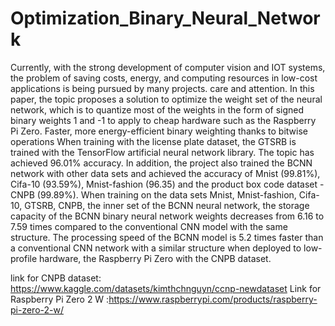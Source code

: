 # Optimization_Binary_Neural_Network
Currently, with the strong development of computer vision and IOT systems,
the problem of saving costs, energy, and computing resources in low-cost applications
is being pursued by many projects. care and attention. In this paper, the topic proposes
a solution to optimize the weight set of the neural network, which is to quantize most
of the weights in the form of signed binary weights 1 and -1 to apply to cheap
hardware such as the Raspberry Pi Zero. Faster, more energy-efficient binary
weighting thanks to bitwise operations When training with the license plate dataset,
the GTSRB is trained with the TensorFlow artificial neural network library. The topic
has achieved 96.01% accuracy. In addition, the project also trained the BCNN
network with other data sets and achieved the accuracy of Mnist (99.81%), Cifa-10
(93.59%), Mnist-fashion (96.35) and the product box code dataset - CNPB (99.89%).
When training on the data sets Mnist, Mnist-fashion, Cifa-10, GTSRB, CNPB, the
inner set of the BCNN neural network, the storage capacity of the BCNN binary
neural network weights decreases from 6.16 to 7.59 times compared to the
conventional CNN model with the same structure. The processing speed of the BCNN
model is 5.2 times faster than a conventional CNN network with a similar structure
when deployed to low-profile hardware, the Raspberry Pi Zero with the CNPB
dataset.

link for CNPB dataset: https://www.kaggle.com/datasets/kimthchnguyn/ccnp-newdataset
Link for Raspberry Pi Zero 2 W :https://www.raspberrypi.com/products/raspberry-pi-zero-2-w/
